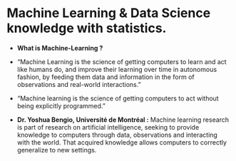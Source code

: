 # Machine Learning & Data Science knowledge with statistics.
* __What is Machine-Learning ?__

* “Machine Learning is the science of getting computers to learn and act like humans do, and improve their learning over time in autonomous fashion, by feeding them data and information in the form of observations and real-world interactions.”

* “Machine learning is the science of getting computers to act without being explicitly programmed.” 

* __Dr. Yoshua Bengio, Université de Montréal :__ Machine learning research is part of research on artificial intelligence, seeking to provide knowledge to computers through data, observations and interacting with the world. That acquired knowledge allows computers to correctly generalize to new settings. 
